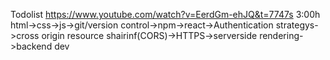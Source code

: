 Todolist
https://www.youtube.com/watch?v=EerdGm-ehJQ&t=7747s 3:00h
html->css->js->git/version control->npm->react->Authentication strategys->cross origin resource shairinf(CORS)->HTTPS->serverside rendering->backend dev
